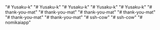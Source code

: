 "# Yusaku-k" 
"# Yusaku-k" 
"# Yusaku-k" 
"# Yusaku-k" 
"# Yusaku-k" 
"# thank-you-mat" 
"# thank-you-mat" 
"# thank-you-mat" 
"# thank-you-mat" 
"# thank-you-mat" 
"# thank-you-mat" 
"# ssh-cow" 
"# ssh-cow" 
"# nomikaiapp" 
